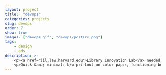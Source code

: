 ```yaml
---
layout: project
title:  "devops"
categories: projects
slug: devops
order: 7
show: true
images: ["devops.gif", "devops/posters.png"]
tags: 
    - design
    - ads
description: >-
    <p><a href="lil.law.harvard.edu">Library Innovation Lab</a> needed to hire a devops engineer.</p>
    <p>Quick &amp; minimal: b/w printout on color paper, functioning both as an informational flyer and a URL.</p>
---
```


